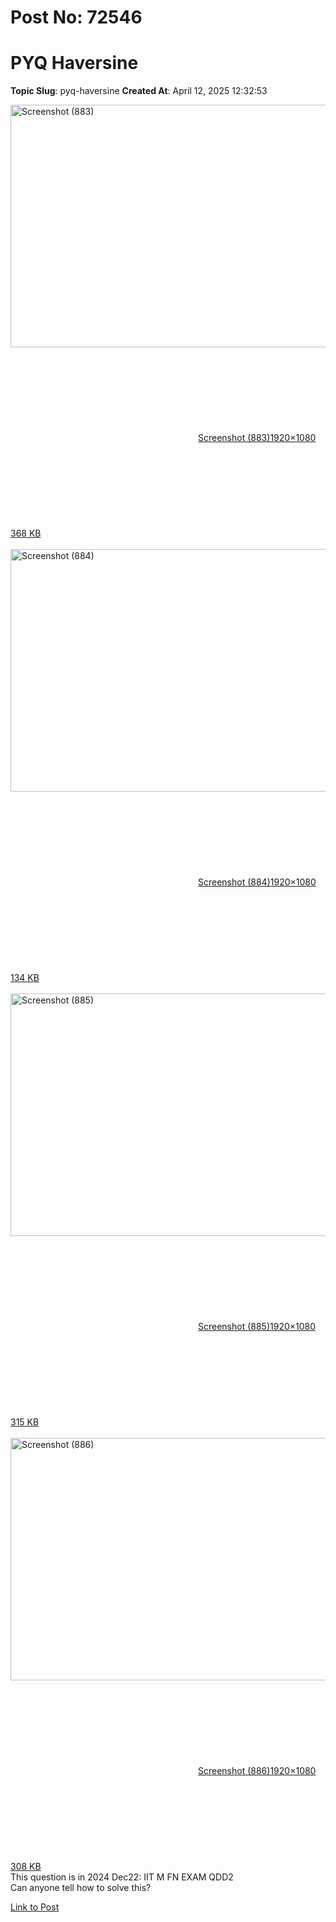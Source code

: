 # Post No: 72546
# PYQ Haversine
**Topic Slug**: pyq-haversine
**Created At**: April 12, 2025 12:32:53

<div class="lightbox-wrapper"><a class="lightbox" href="https://europe1.discourse-cdn.com/flex013/uploads/iitm/original/3X/e/c/ec056436956f57e59ec82e28ba057bcac702e5b9.png" data-download-href="/uploads/short-url/xFWew9yxXiAf0RYldrLYeK0vB5D.png?dl=1" title="Screenshot (883)" rel="noopener nofollow ugc"><img src="https://europe1.discourse-cdn.com/flex013/uploads/iitm/optimized/3X/e/c/ec056436956f57e59ec82e28ba057bcac702e5b9_2_690x388.png" alt="Screenshot (883)" data-base62-sha1="xFWew9yxXiAf0RYldrLYeK0vB5D" width="690" height="388" srcset="https://europe1.discourse-cdn.com/flex013/uploads/iitm/optimized/3X/e/c/ec056436956f57e59ec82e28ba057bcac702e5b9_2_690x388.png, https://europe1.discourse-cdn.com/flex013/uploads/iitm/optimized/3X/e/c/ec056436956f57e59ec82e28ba057bcac702e5b9_2_1035x582.png 1.5x, https://europe1.discourse-cdn.com/flex013/uploads/iitm/optimized/3X/e/c/ec056436956f57e59ec82e28ba057bcac702e5b9_2_1380x776.png 2x" data-dominant-color="252525"><div class="meta"><svg class="fa d-icon d-icon-far-image svg-icon" aria-hidden="true"><use href="#far-image"></use></svg><span class="filename">Screenshot (883)</span><span class="informations">1920×1080 368 KB</span><svg class="fa d-icon d-icon-discourse-expand svg-icon" aria-hidden="true"><use href="#discourse-expand"></use></svg></div></a></div><br>
<div class="lightbox-wrapper"><a class="lightbox" href="https://europe1.discourse-cdn.com/flex013/uploads/iitm/original/3X/b/b/bbcfe87fc66baeed2b84b5fa886be843839c8f04.jpeg" data-download-href="/uploads/short-url/qNsJ9lnqvnyPQeMwALzzJDD2lTu.jpeg?dl=1" title="Screenshot (884)" rel="noopener nofollow ugc"><img src="https://europe1.discourse-cdn.com/flex013/uploads/iitm/optimized/3X/b/b/bbcfe87fc66baeed2b84b5fa886be843839c8f04_2_690x388.jpeg" alt="Screenshot (884)" data-base62-sha1="qNsJ9lnqvnyPQeMwALzzJDD2lTu" width="690" height="388" srcset="https://europe1.discourse-cdn.com/flex013/uploads/iitm/optimized/3X/b/b/bbcfe87fc66baeed2b84b5fa886be843839c8f04_2_690x388.jpeg, https://europe1.discourse-cdn.com/flex013/uploads/iitm/optimized/3X/b/b/bbcfe87fc66baeed2b84b5fa886be843839c8f04_2_1035x582.jpeg 1.5x, https://europe1.discourse-cdn.com/flex013/uploads/iitm/optimized/3X/b/b/bbcfe87fc66baeed2b84b5fa886be843839c8f04_2_1380x776.jpeg 2x" data-dominant-color="5D5C5B"><div class="meta"><svg class="fa d-icon d-icon-far-image svg-icon" aria-hidden="true"><use href="#far-image"></use></svg><span class="filename">Screenshot (884)</span><span class="informations">1920×1080 134 KB</span><svg class="fa d-icon d-icon-discourse-expand svg-icon" aria-hidden="true"><use href="#discourse-expand"></use></svg></div></a></div><br>
<div class="lightbox-wrapper"><a class="lightbox" href="https://europe1.discourse-cdn.com/flex013/uploads/iitm/original/3X/1/2/12e0850750ac2455a741c15bc7af8afb42e74fb8.png" data-download-href="/uploads/short-url/2GZCMKhSPtUSBuszG1LwyNQO7LG.png?dl=1" title="Screenshot (885)" rel="noopener nofollow ugc"><img src="https://europe1.discourse-cdn.com/flex013/uploads/iitm/optimized/3X/1/2/12e0850750ac2455a741c15bc7af8afb42e74fb8_2_690x388.png" alt="Screenshot (885)" data-base62-sha1="2GZCMKhSPtUSBuszG1LwyNQO7LG" width="690" height="388" srcset="https://europe1.discourse-cdn.com/flex013/uploads/iitm/optimized/3X/1/2/12e0850750ac2455a741c15bc7af8afb42e74fb8_2_690x388.png, https://europe1.discourse-cdn.com/flex013/uploads/iitm/optimized/3X/1/2/12e0850750ac2455a741c15bc7af8afb42e74fb8_2_1035x582.png 1.5x, https://europe1.discourse-cdn.com/flex013/uploads/iitm/optimized/3X/1/2/12e0850750ac2455a741c15bc7af8afb42e74fb8_2_1380x776.png 2x" data-dominant-color="222221"><div class="meta"><svg class="fa d-icon d-icon-far-image svg-icon" aria-hidden="true"><use href="#far-image"></use></svg><span class="filename">Screenshot (885)</span><span class="informations">1920×1080 315 KB</span><svg class="fa d-icon d-icon-discourse-expand svg-icon" aria-hidden="true"><use href="#discourse-expand"></use></svg></div></a></div><br>
<div class="lightbox-wrapper"><a class="lightbox" href="https://europe1.discourse-cdn.com/flex013/uploads/iitm/original/3X/d/b/dbc48b38657ebbba8ddaf78f346cba73b1d9b032.png" data-download-href="/uploads/short-url/vm9ES7tI4ZbPvvOh0fFQ6wAgMtI.png?dl=1" title="Screenshot (886)" rel="noopener nofollow ugc"><img src="https://europe1.discourse-cdn.com/flex013/uploads/iitm/optimized/3X/d/b/dbc48b38657ebbba8ddaf78f346cba73b1d9b032_2_690x388.png" alt="Screenshot (886)" data-base62-sha1="vm9ES7tI4ZbPvvOh0fFQ6wAgMtI" width="690" height="388" srcset="https://europe1.discourse-cdn.com/flex013/uploads/iitm/optimized/3X/d/b/dbc48b38657ebbba8ddaf78f346cba73b1d9b032_2_690x388.png, https://europe1.discourse-cdn.com/flex013/uploads/iitm/optimized/3X/d/b/dbc48b38657ebbba8ddaf78f346cba73b1d9b032_2_1035x582.png 1.5x, https://europe1.discourse-cdn.com/flex013/uploads/iitm/optimized/3X/d/b/dbc48b38657ebbba8ddaf78f346cba73b1d9b032_2_1380x776.png 2x" data-dominant-color="232322"><div class="meta"><svg class="fa d-icon d-icon-far-image svg-icon" aria-hidden="true"><use href="#far-image"></use></svg><span class="filename">Screenshot (886)</span><span class="informations">1920×1080 308 KB</span><svg class="fa d-icon d-icon-discourse-expand svg-icon" aria-hidden="true"><use href="#discourse-expand"></use></svg></div></a></div>
This question is in 2024 Dec22: IIT M FN EXAM QDD2<br>
Can anyone tell how to solve this?

[Link to Post](https://discourse.onlinedegree.iitm.ac.in/t/pyq-haversine/618632)

